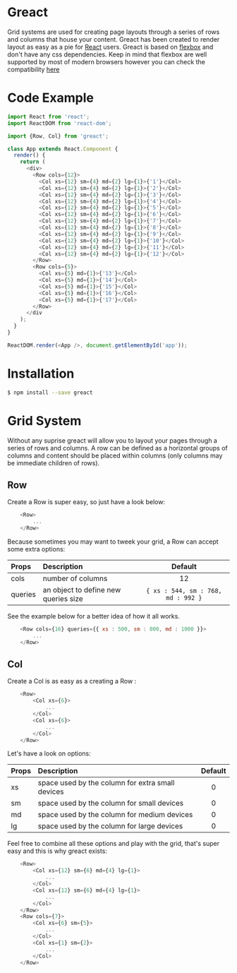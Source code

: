 # Greact

Grid systems are used for creating page layouts through a series of rows and columns that house your content. Greact has been created to render layout as easy as a pie for [React](https://facebook.github.io/react/) users.
Greact is based on [flexbox](https://developer.mozilla.org/en-US/docs/Web/CSS/CSS_Flexible_Box_Layout/Using_CSS_flexible_boxes) and don't have any css dependencies. Keep in mind that flexbox are well supported by most of modern browsers however you can check the compatibility [here](http://caniuse.com/#feat=flexbox)

# Code Example

```javascript
import React from 'react';
import ReactDOM from 'react-dom';

import {Row, Col} from 'greact';

class App extends React.Component {
  render() {
    return (
      <div>
        <Row cols={12}>
          <Col xs={12} sm={4} md={2} lg={1}>{'1'}</Col>
          <Col xs={12} sm={4} md={2} lg={1}>{'2'}</Col>
          <Col xs={12} sm={4} md={2} lg={1}>{'3'}</Col>
          <Col xs={12} sm={4} md={2} lg={1}>{'4'}</Col>
          <Col xs={12} sm={4} md={2} lg={1}>{'5'}</Col>
          <Col xs={12} sm={4} md={2} lg={1}>{'6'}</Col>
          <Col xs={12} sm={4} md={2} lg={1}>{'7'}</Col>
          <Col xs={12} sm={4} md={2} lg={1}>{'8'}</Col>
          <Col xs={12} sm={4} md={2} lg={1}>{'9'}</Col>
          <Col xs={12} sm={4} md={2} lg={1}>{'10'}</Col>
          <Col xs={12} sm={4} md={2} lg={1}>{'11'}</Col>
          <Col xs={12} sm={4} md={2} lg={1}>{'12'}</Col>
        </Row>
        <Row cols={5}>
          <Col xs={5} md={1}>{'13'}</Col>
          <Col xs={5} md={1}>{'14'}</Col>
          <Col xs={5} md={1}>{'15'}</Col>
          <Col xs={5} md={1}>{'16'}</Col>
          <Col xs={5} md={1}>{'17'}</Col>
        </Row>
      </div
    );
  }
}

ReactDOM.render(<App />, document.getElementById('app'));
```
# Installation

```bash
$ npm install --save greact
```

# Grid System

Without any suprise greact will allow you to layout your pages through a series of rows and columns. A row can be defined as a horizontal groups of columns and content should be placed within columns (only columns may be immediate children of rows).

## Row

Create a Row is super easy, so just have a look below:

```javascript
    <Row>
        ...
    </Row>
```
Because sometimes you may want to tweek your grid, a Row can accept some extra options:

|  Props    |               Description              |              Default                  |
|:----------|:---------------------------------------|:-------------------------------------:|
| cols      |  number of columns                     | 12                                    |
| queries   |  an object to define new queries size  | ```{ xs : 544, sm : 768, md : 992 }```|

See the example below for a better idea of how it all works.

```javascript
    <Row cols={16} queries={{ xs : 500, sm : 800, md : 1000 }}>
        ...
    </Row>
```

## Col

Create a Col is as easy as a creating a Row :

```javascript
    <Row>
        <Col xs={6}>
            ...
        </Col>
        <Col xs={6}>
            ...
        </Col>
    </Row>
```
Let's have a look on options:

|  Props  |                     Description                  |  Default  |
|:--------|:-------------------------------------------------|:---------:|
| xs      | space used by the column for extra small devices | 0         |
| sm      | space used by the column for small devices       | 0         |
| md      | space used by the column for medium devices      | 0         |
| lg      | space used by the column for large devices       | 0         |

Feel free to combine all these options and play with the grid, that's super easy and this is why greact exists:

```javascript
    <Row>
        <Col xs={12} sm={6} md={4} lg={1}>
            ...
        </Col>
        <Col xs={12} sm={6} md={4} lg={1}>
            ...
        </Col>
    </Row>
    <Row cols={7}>
        <Col xs={6} sm={5}>
            ...
        </Col>
        <Col xs={1} sm={2}>
            ...
        </Col>
    </Row>
```
